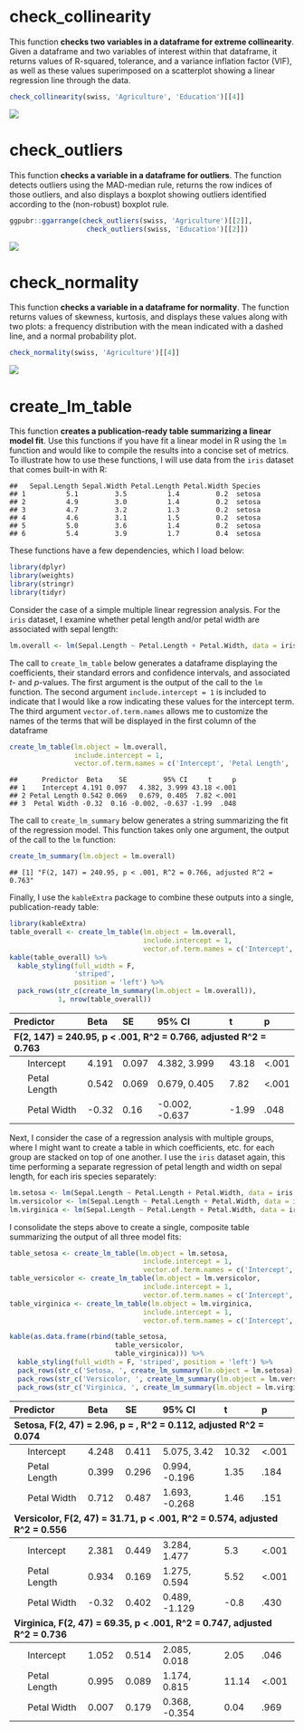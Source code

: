 



# check_collinearity

This function **checks two variables in a dataframe for extreme collinearity**. Given a dataframe and two variables of interest within that dataframe, it returns values of R-squared, tolerance, and a variance inflation factor (VIF), as well as these values superimposed on a scatterplot showing a linear regression line through the data.


```r
check_collinearity(swiss, 'Agriculture', 'Education')[[4]]
```

![](README_files/figure-html/example_collinearity-1.png)<!-- -->

# check_outliers

This function **checks a variable in a dataframe for outliers**. The function detects outliers using the MAD-median rule, returns the row indices of those outliers, and also displays a boxplot showing outliers identified according to the (non-robust) boxplot rule.


```r
ggpubr::ggarrange(check_outliers(swiss, 'Agriculture')[[2]], 
                   check_outliers(swiss, 'Education')[[2]])
```

![](README_files/figure-html/example_outliers-1.png)<!-- -->

# check_normality

This function **checks a variable in a dataframe for normality**. The function returns values of skewness, kurtosis, and displays these values along with two plots: a frequency distribution with the mean indicated with a dashed line, and a normal probability plot.


```r
check_normality(swiss, 'Agriculture')[[4]]
```

![](README_files/figure-html/example_normality-1.png)<!-- -->

# create_lm_table

This function **creates a publication-ready table summarizing a linear model fit**. Use this functions if you have fit a linear model in R using the `lm` function and would like to compile the results into a concise set of metrics. To illustrate how to use these functions, I will use data from the `iris` dataset that comes built-in with R:


```
##   Sepal.Length Sepal.Width Petal.Length Petal.Width Species
## 1          5.1         3.5          1.4         0.2  setosa
## 2          4.9         3.0          1.4         0.2  setosa
## 3          4.7         3.2          1.3         0.2  setosa
## 4          4.6         3.1          1.5         0.2  setosa
## 5          5.0         3.6          1.4         0.2  setosa
## 6          5.4         3.9          1.7         0.4  setosa
```

These functions have a few dependencies, which I load below:


```r
library(dplyr)
library(weights)
library(stringr)
library(tidyr)
```

Consider the case of a simple multiple linear regression analysis. For the `iris` dataset, I examine whether petal length and/or petal width are associated with sepal length:


```r
lm.overall <- lm(Sepal.Length ~ Petal.Length + Petal.Width, data = iris)
```

The call to `create_lm_table` below generates a dataframe displaying the coefficients, their standard errors and confidence intervals, and associated *t*- and *p*-values. The first argument is the output of the call to the `lm` function. The second argument `include.intercept = 1` is included to indicate that I would like a row indicating these values for the intercept term. The third argument `vector.of.term.names` allows me to customize the names of the terms that will be displayed in the first column of the dataframe


```r
create_lm_table(lm.object = lm.overall, 
                include.intercept = 1, 
                vector.of.term.names = c('Intercept', 'Petal Length', 'Petal Width'))
```

```
##      Predictor  Beta    SE         95% CI     t     p
## 1    Intercept 4.191 0.097   4.382, 3.999 43.18 <.001
## 2 Petal Length 0.542 0.069   0.679, 0.405  7.82 <.001
## 3  Petal Width -0.32  0.16 -0.002, -0.637 -1.99  .048
```

The call to `create_lm_summary` below generates a string summarizing the fit of the regression model. This function takes only one argument, the output of the call to the `lm` function: 


```r
create_lm_summary(lm.object = lm.overall)
```

```
## [1] "F(2, 147) = 240.95, p < .001, R^2 = 0.766, adjusted R^2 = 0.763"
```

Finally, I use the `kableExtra` package to combine these outputs into a single, publication-ready table:


```r
library(kableExtra)
table_overall <- create_lm_table(lm.object = lm.overall, 
                                 include.intercept = 1, 
                                 vector.of.term.names = c('Intercept', 'Petal Length', 'Petal Width'))
kable(table_overall) %>%
  kable_styling(full_width = F,
                'striped',
                position = 'left') %>%
  pack_rows(str_c(create_lm_summary(lm.object = lm.overall)),
            1, nrow(table_overall))
```

<table class="table table-striped" style="width: auto !important; ">
 <thead>
  <tr>
   <th style="text-align:left;"> Predictor </th>
   <th style="text-align:left;"> Beta </th>
   <th style="text-align:left;"> SE </th>
   <th style="text-align:left;"> 95% CI </th>
   <th style="text-align:left;"> t </th>
   <th style="text-align:left;"> p </th>
  </tr>
 </thead>
<tbody>
  <tr grouplength="3"><td colspan="6" style="border-bottom: 1px solid;"><strong>F(2, 147) = 240.95, p &lt; .001, R^2 = 0.766, adjusted R^2 = 0.763</strong></td></tr>
<tr>
   <td style="text-align:left; padding-left: 2em;" indentlevel="1"> Intercept </td>
   <td style="text-align:left;"> 4.191 </td>
   <td style="text-align:left;"> 0.097 </td>
   <td style="text-align:left;"> 4.382, 3.999 </td>
   <td style="text-align:left;"> 43.18 </td>
   <td style="text-align:left;"> &lt;.001 </td>
  </tr>
  <tr>
   <td style="text-align:left; padding-left: 2em;" indentlevel="1"> Petal Length </td>
   <td style="text-align:left;"> 0.542 </td>
   <td style="text-align:left;"> 0.069 </td>
   <td style="text-align:left;"> 0.679, 0.405 </td>
   <td style="text-align:left;"> 7.82 </td>
   <td style="text-align:left;"> &lt;.001 </td>
  </tr>
  <tr>
   <td style="text-align:left; padding-left: 2em;" indentlevel="1"> Petal Width </td>
   <td style="text-align:left;"> -0.32 </td>
   <td style="text-align:left;"> 0.16 </td>
   <td style="text-align:left;"> -0.002, -0.637 </td>
   <td style="text-align:left;"> -1.99 </td>
   <td style="text-align:left;"> .048 </td>
  </tr>
</tbody>
</table>

Next, I consider the case of a regression analysis with multiple groups, where I might want to create a table in which coefficients, etc. for each group are stacked on top of one another. I use the `iris` dataset again, this time performing a separate regression of petal length and width on sepal length, for each iris species separately:


```r
lm.setosa <- lm(Sepal.Length ~ Petal.Length + Petal.Width, data = iris %>% filter(Species == 'setosa'))
lm.versicolor <- lm(Sepal.Length ~ Petal.Length + Petal.Width, data = iris %>% filter(Species == 'versicolor'))
lm.virginica <- lm(Sepal.Length ~ Petal.Length + Petal.Width, data = iris %>% filter(Species == 'virginica'))
```

I consolidate the steps above to create a single, composite table summarizing the output of all three model fits:


```r
table_setosa <- create_lm_table(lm.object = lm.setosa, 
                                 include.intercept = 1, 
                                 vector.of.term.names = c('Intercept', 'Petal Length', 'Petal Width'))
table_versicolor <- create_lm_table(lm.object = lm.versicolor, 
                                 include.intercept = 1, 
                                 vector.of.term.names = c('Intercept', 'Petal Length', 'Petal Width'))
table_virginica <- create_lm_table(lm.object = lm.virginica, 
                                 include.intercept = 1, 
                                 vector.of.term.names = c('Intercept', 'Petal Length', 'Petal Width'))

kable(as.data.frame(rbind(table_setosa,
                          table_versicolor,
                          table_virginica))) %>%
  kable_styling(full_width = F, 'striped', position = 'left') %>%
  pack_rows(str_c('Setosa, ', create_lm_summary(lm.object = lm.setosa), sep = ''), 1, nrow(table_setosa)) %>%
  pack_rows(str_c('Versicolor, ', create_lm_summary(lm.object = lm.versicolor), sep = ''), nrow(table_setosa)+1, nrow(table_setosa)+nrow(table_versicolor)) %>%
  pack_rows(str_c('Virginica, ', create_lm_summary(lm.object = lm.virginica), sep = ''), nrow(table_setosa)+nrow(table_versicolor)+1, nrow(table_setosa)+nrow(table_versicolor)+nrow(table_virginica))
```

<table class="table table-striped" style="width: auto !important; ">
 <thead>
  <tr>
   <th style="text-align:left;"> Predictor </th>
   <th style="text-align:left;"> Beta </th>
   <th style="text-align:left;"> SE </th>
   <th style="text-align:left;"> 95% CI </th>
   <th style="text-align:left;"> t </th>
   <th style="text-align:left;"> p </th>
  </tr>
 </thead>
<tbody>
  <tr grouplength="3"><td colspan="6" style="border-bottom: 1px solid;"><strong>Setosa, F(2, 47) = 2.96, p = , R^2 = 0.112, adjusted R^2 = 0.074</strong></td></tr>
<tr>
   <td style="text-align:left; padding-left: 2em;" indentlevel="1"> Intercept </td>
   <td style="text-align:left;"> 4.248 </td>
   <td style="text-align:left;"> 0.411 </td>
   <td style="text-align:left;"> 5.075, 3.42 </td>
   <td style="text-align:left;"> 10.32 </td>
   <td style="text-align:left;"> &lt;.001 </td>
  </tr>
  <tr>
   <td style="text-align:left; padding-left: 2em;" indentlevel="1"> Petal Length </td>
   <td style="text-align:left;"> 0.399 </td>
   <td style="text-align:left;"> 0.296 </td>
   <td style="text-align:left;"> 0.994, -0.196 </td>
   <td style="text-align:left;"> 1.35 </td>
   <td style="text-align:left;"> .184 </td>
  </tr>
  <tr>
   <td style="text-align:left; padding-left: 2em;" indentlevel="1"> Petal Width </td>
   <td style="text-align:left;"> 0.712 </td>
   <td style="text-align:left;"> 0.487 </td>
   <td style="text-align:left;"> 1.693, -0.268 </td>
   <td style="text-align:left;"> 1.46 </td>
   <td style="text-align:left;"> .151 </td>
  </tr>
  <tr grouplength="3"><td colspan="6" style="border-bottom: 1px solid;"><strong>Versicolor, F(2, 47) = 31.71, p &lt; .001, R^2 = 0.574, adjusted R^2 = 0.556</strong></td></tr>
<tr>
   <td style="text-align:left; padding-left: 2em;" indentlevel="1"> Intercept </td>
   <td style="text-align:left;"> 2.381 </td>
   <td style="text-align:left;"> 0.449 </td>
   <td style="text-align:left;"> 3.284, 1.477 </td>
   <td style="text-align:left;"> 5.3 </td>
   <td style="text-align:left;"> &lt;.001 </td>
  </tr>
  <tr>
   <td style="text-align:left; padding-left: 2em;" indentlevel="1"> Petal Length </td>
   <td style="text-align:left;"> 0.934 </td>
   <td style="text-align:left;"> 0.169 </td>
   <td style="text-align:left;"> 1.275, 0.594 </td>
   <td style="text-align:left;"> 5.52 </td>
   <td style="text-align:left;"> &lt;.001 </td>
  </tr>
  <tr>
   <td style="text-align:left; padding-left: 2em;" indentlevel="1"> Petal Width </td>
   <td style="text-align:left;"> -0.32 </td>
   <td style="text-align:left;"> 0.402 </td>
   <td style="text-align:left;"> 0.489, -1.129 </td>
   <td style="text-align:left;"> -0.8 </td>
   <td style="text-align:left;"> .430 </td>
  </tr>
  <tr grouplength="3"><td colspan="6" style="border-bottom: 1px solid;"><strong>Virginica, F(2, 47) = 69.35, p &lt; .001, R^2 = 0.747, adjusted R^2 = 0.736</strong></td></tr>
<tr>
   <td style="text-align:left; padding-left: 2em;" indentlevel="1"> Intercept </td>
   <td style="text-align:left;"> 1.052 </td>
   <td style="text-align:left;"> 0.514 </td>
   <td style="text-align:left;"> 2.085, 0.018 </td>
   <td style="text-align:left;"> 2.05 </td>
   <td style="text-align:left;"> .046 </td>
  </tr>
  <tr>
   <td style="text-align:left; padding-left: 2em;" indentlevel="1"> Petal Length </td>
   <td style="text-align:left;"> 0.995 </td>
   <td style="text-align:left;"> 0.089 </td>
   <td style="text-align:left;"> 1.174, 0.815 </td>
   <td style="text-align:left;"> 11.14 </td>
   <td style="text-align:left;"> &lt;.001 </td>
  </tr>
  <tr>
   <td style="text-align:left; padding-left: 2em;" indentlevel="1"> Petal Width </td>
   <td style="text-align:left;"> 0.007 </td>
   <td style="text-align:left;"> 0.179 </td>
   <td style="text-align:left;"> 0.368, -0.354 </td>
   <td style="text-align:left;"> 0.04 </td>
   <td style="text-align:left;"> .969 </td>
  </tr>
</tbody>
</table>
